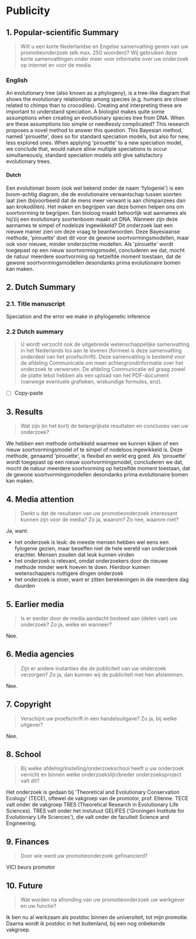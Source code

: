 # Publicity

## 1. Popular-scientific Summary

> Wilt u een korte Nederlandse en Engelse samenvatting geven van uw 
> promotieonderzoek (elk max. 250 woorden)? Wij gebruiken deze korte 
> samenvattingen onder meer voor informatie over uw onderzoek op internet 
> en voor de media.
 
### English

An evolutionary tree (also known as a phylogeny), 
is a tree-like diagram that shows the evolutionary relationship
among species (e.g. humans are closer related to chimps than to crocodiles).
Creating and interpreting these are important to understand speciation.
A biologist makes quite some assumptions when
creating an evolutionary species tree from DNA.
When are these assumptions too simple or needlessly complicated?
This research proposes a novel method to answer this question.
This Bayesian method, named 'pirouette', does so for standard speciation
models, but also for new, less explored ones.
When applying 'pirouette' to a new speciation model,
we conclude that, would nature allow multiple speciations
to occur simultaneously, 
standard speciation models still give satisfactory evolutionary trees.

#### Dutch

Een evolutionair boom (ook wel bekend onder de naam 'fylogenie')
is een boom-achtig diagram, die de evolutionaire verwantschap tussen
soorten laat zien (bijvoorbeeld dat de mens meer verwant is aan
chimpanzees dan aan krokodillen).
Het maken en begrijpen van deze bomen helpen ons om soortvorming te begrijpen.
Een bioloog maakt behoorlijk wat aannames als hij/zij een
evolutionary soortenboom maakt uit DNA.
Wanneer zijn deze aannames te simpel of nodeloze ingewikkeld?
Dit onderzoek laat een nieuwe manier zien om deze vraag te beantwoorden.
Deze Bayesiaanse methode, 'pirouette' doet dit voor de gewone 
soortvormingsmodellen, maar ook voor nieuwe, minder onderzochte modellen.
Als 'pirouette' wordt toegepast op een nieuw soortvormingsmodel,
concluderen we dat, mocht de natuur meerdere soortvorming op hetzelfde
moment toestaan, dat de gewone soortvormingsmodellen desondanks
prima evolutionaire bomen kan maken.
 
## 2. Dutch Summary

### 2.1. Title manuscript

Speciation and the error we make in phylogenetic inference

### 2.2 Dutch summary
 
 > U wordt verzocht ook de uitgebreide wetenschappelijke samenvatting in het 
> Nederlands los aan te leveren (formeel is deze samenvatting onderdeel van het 
> proefschrift). Deze samenvatting is bestemd voor de afdeling Communicatie om 
> meer achtergrondinformatie over het onderzoek te verwerven. De afdeling 
> Communicatie wil graag zowel de platte tekst hebben als een upload van het 
> PDF-document (vanwege eventuele grafieken, wiskundige formules, enz).

 * [ ] Copy-paste
 
## 3. Results
 
> Wat zijn (in het kort) de belangrijkste resultaten en conclusies van uw onderzoek?

We hebben een methode ontwikkeld waarmee we kunnen kijken of een
nieuw soortvormingsmodel of te simpel of nodeloos ingewikkeld is.
Deze methode, genaamd 'pirouette', is flexibel en werkt erg goed.
Als 'pirouette' wordt toegepast op een nieuw soortvormingsmodel,
concluderen we dat, mocht de natuur meerdere soortvorming op hetzelfde
moment toestaan, dat de gewone soortvormingsmodellen desondanks
prima evolutionaire bomen kan maken.
 
## 4. Media attention

> Denkt u dat de resultaten van uw promotieonderzoek interessant kunnen zijn 
> voor de media? Zo ja, waarom? Zo nee, waarom niet?

Ja, want:

 * het onderzoek is leuk: de meeste mensen hebben wel eens een fylogenie 
   gezien, maar beseffen niet de hele wereld van onderzoek erachter. 
   Mensen zouden dat leuk kunnen vinden
 * het onderzoek is relevant, omdat onderzoekers door de nieuwe methode
   minder werk hoeven te doen. Hierdoor kunnen wetenschappers nuttigere
   dingen onderzoek
 * het onderzoek is stoer, want er zitten berekeningen in die meerdere
   dag duurden

## 5. Earlier media
 
> Is er eerder door de media aandacht besteed aan (delen van) uw onderzoek? 
> Zo ja, welke en wanneer?

Nee. 

## 6. Media agencies

> Zijn er andere instanties die de publiciteit van uw onderzoek verzorgen? 
> Zo ja, dan kunnen wij de publiciteit met hen afstemmen.
 
Nee.

## 7. Copyright

> Verschijnt uw proefschrift in een handelsuitgave? Zo ja, bij welke uitgever?

Nee.

## 8. School

> Bij welke afdeling/instelling/onderzoekschool heeft u uw onderzoek 
> verricht en binnen welke onderzoekslijn/breder onderzoeksproject valt dit?

Het onderzoek is gedaan bij 'Theoretical and Evolutionary Conservation
Ecology' (TECE), oftewel de vakgroep van de promotor, prof. Etienne.
TECE valt onder de vakgroep TRES (Theoretical Research in Evolutionary Life 
Sciences).
TRES valt onder het instutuut GELIFES ('Groningen Institute for Evolutionary 
Life Sciences'), die valt onder de faculteit Science and Engineering.

## 9. Finances

> Door wie werd uw promotieonderzoek gefinancierd?

VICI beurs promotor 
 
## 10. Future

> Wat worden na afronding van uw promotieonderzoek uw werkgever en uw functie?

Ik ben nu al werkzaam als postdoc binnen de universiteit, tot mijn promotie.
Daarna wordt ik postdoc in het buitenland, bij een nog onbekende vakgroep.
